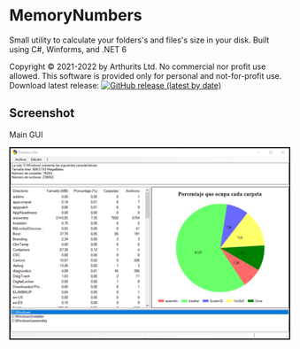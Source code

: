 # MemoryNumbers
Small utility to calculate your folders's and files's size in your disk. Built using C#, Winforms, and .NET 6


Copyright © 2021-2022 by Arthurits Ltd. No commercial nor profit use allowed. This software is provided only for personal and not-for-profit use.
Download latest release: [![GitHub release (latest by date)](https://img.shields.io/github/v/release/arthurits/DirectoryInfo?include_prereleases)]((https://github.com/arthurits/DirectoryInfo/releases))

## Screenshot
Main GUI
<p align="center">
	<kbd>
		<img src="/Media/Screenshot 01.png?raw=true" border="2"/>
	</kbd>
</p>
